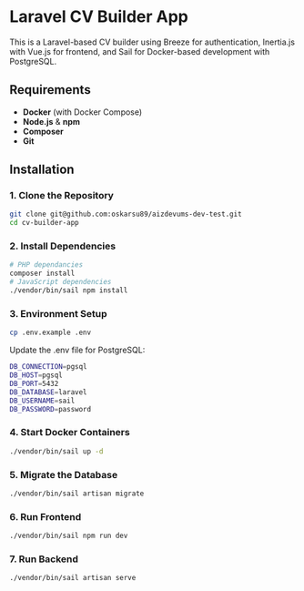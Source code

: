# Laravel CV Builder App

This is a Laravel-based CV builder using Breeze for authentication, Inertia.js with Vue.js for frontend, and Sail for Docker-based development with PostgreSQL.

## Requirements

- **Docker** (with Docker Compose)
- **Node.js** & **npm**
- **Composer**
- **Git**

## Installation

### 1. Clone the Repository

```bash
git clone git@github.com:oskarsu89/aizdevums-dev-test.git
cd cv-builder-app
```

### 2. Install Dependencies

```bash
# PHP dependancies
composer install
# JavaScript dependencies
./vendor/bin/sail npm install
```

### 3. Environment Setup

```bash
cp .env.example .env
```

Update the .env file for PostgreSQL:

```bash
DB_CONNECTION=pgsql
DB_HOST=pgsql
DB_PORT=5432
DB_DATABASE=laravel
DB_USERNAME=sail
DB_PASSWORD=password
```

### 4. Start Docker Containers

```bash
./vendor/bin/sail up -d
```

### 5. Migrate the Database

```bash
./vendor/bin/sail artisan migrate
```

### 6. Run Frontend

```bash
./vendor/bin/sail npm run dev
```

### 7. Run Backend

```bash
./vendor/bin/sail artisan serve
```